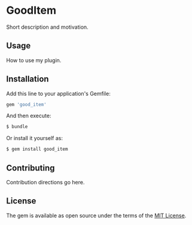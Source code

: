 # GoodItem
Short description and motivation.

## Usage
How to use my plugin.

## Installation
Add this line to your application's Gemfile:

```ruby
gem 'good_item'
```

And then execute:
```bash
$ bundle
```

Or install it yourself as:
```bash
$ gem install good_item
```

## Contributing
Contribution directions go here.

## License
The gem is available as open source under the terms of the [MIT License](http://opensource.org/licenses/MIT).

